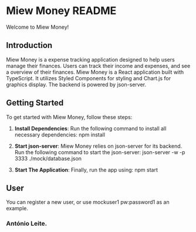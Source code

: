 # Miew Money README

Welcome to Miew Money!

## Introduction

Miew Money is a expense tracking application designed to help users manage their finances. Users can track their income and expenses, and see a overview of their finances.
Miew Money is a React application built with TypeScript. It utilizes Styled Components for styling and Chart.js for graphics display. The backend is powered by json-server.

## Getting Started

To get started with Miew Money, follow these steps:

1. **Install Dependencies**: Run the following command to install all necessary dependencies:
   npm install

2. **Start json-server**: Miew Money relies on json-server for its backend. Run the following command to start the json-server:
   json-server -w -p 3333 ./mock/database.json

3. **Start The Application**: Finally, run the app using:
   npm start

## User
   You can register a new user, or use mockuser1 pw:password1 as an example.
### António Leite.
